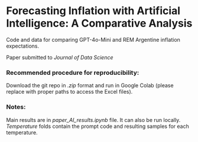 # Forecasting Inflation with Artificial Intelligence: A Comparative Analysis

Code and data for comparing GPT-4o-Mini and REM Argentine inflation expectations.

Paper submitted to *Journal of Data Science*

### Recommended procedure for reproducibility: 
Download the git repo in *.zip* format and run in Google Colab (please replace with proper paths to access the Excel files). 

### Notes:
Main results are in *paper_AI_results.ipynb* file. It can also be run locally. 
*Temperature* folds contain the prompt code and resulting samples for each temperature. 
